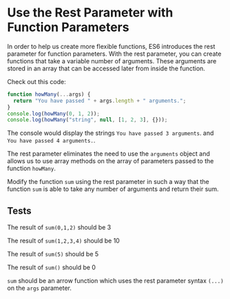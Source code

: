 # Use the Rest Parameter with Function Parameters

In order to help us create more flexible functions, ES6 introduces the rest parameter for function parameters. With the rest parameter, you can create functions that take a variable number of arguments. These arguments are stored in an array that can be accessed later from inside the function.

Check out this code:

```javascript
function howMany(...args) {
  return "You have passed " + args.length + " arguments.";
}
console.log(howMany(0, 1, 2));
console.log(howMany("string", null, [1, 2, 3], {}));
```

The console would display the strings `You have passed 3 arguments`. and `You have passed 4 arguments.`.

The rest parameter eliminates the need to use the `arguments` object and allows us to use array methods on the array of parameters passed to the function `howMany`.

Modify the function `sum` using the rest parameter in such a way that the function `sum` is able to take any number of arguments and return their sum.

## Tests

The result of `sum(0,1,2)` should be 3

The result of `sum(1,2,3,4)` should be 10

The result of `sum(5)` should be 5

The result of `sum()` should be 0

`sum` should be an arrow function which uses the rest parameter syntax `(...)` on the `args` parameter.
